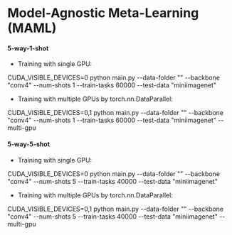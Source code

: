 # Model-Agnostic Meta-Learning (MAML)

#### 5-way-1-shot

- Training with single GPU:

CUDA_VISIBLE_DEVICES=0 python main.py --data-folder "" --backbone "conv4" --num-shots 1 --train-tasks 60000 --test-data "miniimagenet" 

- Training with multiple GPUs by torch.nn.DataParallel:

CUDA_VISIBLE_DEVICES=0,1 python main.py --data-folder "" --backbone "conv4" --num-shots 1 --train-tasks 60000 --test-data "miniimagenet" --multi-gpu


#### 5-way-5-shot

- Training with single GPU:

CUDA_VISIBLE_DEVICES=0 python main.py --data-folder "" --backbone "conv4" --num-shots 5 --train-tasks 40000 --test-data "miniimagenet"

- Training with multiple GPUs by torch.nn.DataParallel:

CUDA_VISIBLE_DEVICES=0,1 python main.py --data-folder "" --backbone "conv4" --num-shots 5 --train-tasks 40000 --test-data "miniimagenet" --multi-gpu

